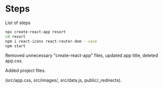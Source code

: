 # Steps

List of steps

```bash
npx create-react-app resort
cd resort
npm i react-icons react-router-dom --save
npm start
```

Removed unnecessary "create-react-app" files, updated app title, deleted app.css.

Added project files.

(src/app.css, src/images/, src/data.js, public/\_redirects).
